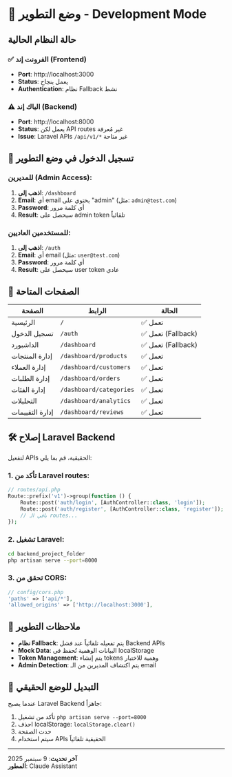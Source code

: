 # 🚧 وضع التطوير - Development Mode

## حالة النظام الحالية

### ✅ الفرونت إند (Frontend)
- **Port**: http://localhost:3000
- **Status**: يعمل بنجاح
- **Authentication**: نظام Fallback نشط

### ⚠️ الباك إند (Backend)
- **Port**: http://localhost:8000  
- **Status**: يعمل لكن API routes غير مُعرفة
- **Issue**: Laravel APIs `/api/v1/*` غير متاحة

## 🔐 تسجيل الدخول في وضع التطوير

### للمديرين (Admin Access):
1. **اذهب إلى**: `/dashboard` 
2. **Email**: أي email يحتوي على "admin" (مثل: `admin@test.com`)
3. **Password**: أي كلمة مرور
4. **Result**: سيحصل على admin token تلقائياً

### للمستخدمين العاديين:
1. **اذهب إلى**: `/auth`
2. **Email**: أي email (مثل: `user@test.com`)  
3. **Password**: أي كلمة مرور
4. **Result**: سيحصل على user token عادي

## 🎯 الصفحات المتاحة

| الصفحة | الرابط | الحالة |
|--------|--------|---------|
| الرئيسية | `/` | ✅ تعمل |
| تسجيل الدخول | `/auth` | ✅ تعمل (Fallback) |
| الداشبورد | `/dashboard` | ✅ تعمل (Fallback) |
| إدارة المنتجات | `/dashboard/products` | ✅ تعمل |
| إدارة العملاء | `/dashboard/customers` | ✅ تعمل |
| إدارة الطلبات | `/dashboard/orders` | ✅ تعمل |
| إدارة الفئات | `/dashboard/categories` | ✅ تعمل |
| التحليلات | `/dashboard/analytics` | ✅ تعمل |
| إدارة التقييمات | `/dashboard/reviews` | ✅ تعمل |

## 🛠️ إصلاح Laravel Backend

لتفعيل APIs الحقيقية، قم بما يلي:

### 1. تأكد من Laravel routes:
```php
// routes/api.php
Route::prefix('v1')->group(function () {
    Route::post('auth/login', [AuthController::class, 'login']);
    Route::post('auth/register', [AuthController::class, 'register']);
    // باقي الـ routes...
});
```

### 2. تشغيل Laravel:
```bash
cd backend_project_folder
php artisan serve --port=8000
```

### 3. تحقق من CORS:
```php
// config/cors.php
'paths' => ['api/*'],
'allowed_origins' => ['http://localhost:3000'],
```

## 📝 ملاحظات التطوير

- **نظام Fallback**: يتم تفعيله تلقائياً عند فشل Backend APIs
- **Mock Data**: البيانات الوهمية تُحفظ في localStorage
- **Token Management**: يتم إنشاء tokens وهمية للاختبار
- **Admin Detection**: يتم اكتشاف المديرين من الـ email

## 🔄 التبديل للوضع الحقيقي

عندما يصبح Laravel Backend جاهزاً:
1. تأكد من تشغيل `php artisan serve --port=8000`
2. احذف localStorage: `localStorage.clear()`
3. حدث الصفحة
4. سيتم استخدام APIs الحقيقية تلقائياً

---

**آخر تحديث**: 9 سبتمبر 2025  
**المطور**: Claude Assistant 